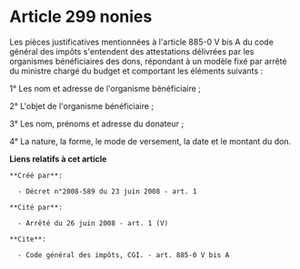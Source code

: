# Article 299 nonies

Les pièces justificatives mentionnées à l'article 885-0 V bis A du code général des impôts s'entendent des attestations
délivrées par les organismes bénéficiaires des dons, répondant à un modèle fixé par arrêté du ministre chargé du budget et
comportant les éléments suivants : 

1° Les nom et adresse de l'organisme bénéficiaire ; 

2° L'objet de l'organisme bénéficiaire ; 

3° Les nom, prénoms et adresse du donateur ; 

4° La nature, la forme, le mode de versement, la date et le montant du don.

**Liens relatifs à cet article**

	**Créé par**:

	  - Décret n°2008-589 du 23 juin 2008 - art. 1

	**Cité par**:

	  - Arrêté du 26 juin 2008 - art. 1 (V)

	**Cite**:

	  - Code général des impôts, CGI. - art. 885-0 V bis A

